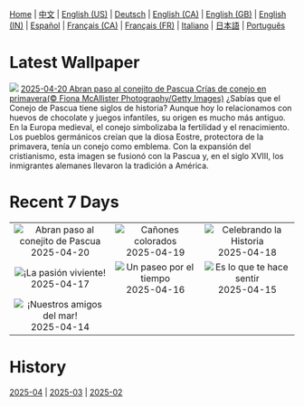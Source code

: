 [Home](../README.md) | [中文](zh-CN.md) | [English (US)](en-US.md) | [Deutsch](de-DE.md) | [English (CA)](en-CA.md) | [English (GB)](en-GB.md) | [English (IN)](en-IN.md) | [Español](es-ES.md) | [Français (CA)](fr-CA.md) | [Français (FR)](fr-FR.md) | [Italiano](it-IT.md) | [日本語](ja-JP.md) | [Português](pt-BR.md)

# Latest Wallpaper
![](https://www.bing.com/th?id=OHR.BunnyLove_ES-ES9248343079_UHD.jpg)
[2025-04-20 Abran paso al conejito de Pascua Crías de conejo en primavera(© Fiona McAllister Photography/Getty Images)](https://www.bing.com/th?id=OHR.BunnyLove_ES-ES9248343079_UHD.jpg)
¿Sabías que el Conejo de Pascua tiene siglos de historia? Aunque hoy lo relacionamos con huevos de chocolate y juegos infantiles, su origen es mucho más antiguo. En la Europa medieval, el conejo simbolizaba la fertilidad y el renacimiento. Los pueblos germánicos creían que la diosa Eostre, protectora de la primavera, tenía un conejo como emblema. Con la expansión del cristianismo, esta imagen se fusionó con la Pascua y, en el siglo XVIII, los inmigrantes alemanes llevaron la tradición a América.

# Recent 7 Days
|  |  |  |
|:---:|:---:|:---:|
| ![](https://www.bing.com/th?id=OHR.BunnyLove_ES-ES9248343079_400x240.jpg "Abran paso al conejito de Pascua") 2025-04-20 | ![](https://www.bing.com/th?id=OHR.ZionValley_ES-ES3051360376_400x240.jpg "Cañones colorados") 2025-04-19 | ![](https://www.bing.com/th?id=OHR.GoremeTurkey_ES-ES9181227420_400x240.jpg "Celebrando la Historia") 2025-04-18 |
| ![](https://www.bing.com/th?id=OHR.CastroUrdiales_ES-ES0758582290_400x240.jpg "¡La pasión viviente!") 2025-04-17 | ![](https://www.bing.com/th?id=OHR.KachinaBridge_ES-ES0602250183_400x240.jpg "Un paseo por el tiempo") 2025-04-16 | ![](https://www.bing.com/th?id=OHR.BeachArt_ES-ES0479706512_400x240.jpg "Es lo que te hace sentir") 2025-04-15 |
| ![](https://www.bing.com/th?id=OHR.SpottedDolphins_ES-ES0341116224_400x240.jpg "¡Nuestros amigos del mar!") 2025-04-14 |  |  |

# History
[2025-04](../archives/wallpaper/es-ES/w_2025_04.md) | [2025-03](../archives/wallpaper/es-ES/w_2025_03.md) | [2025-02](../archives/wallpaper/es-ES/w_2025_02.md)
